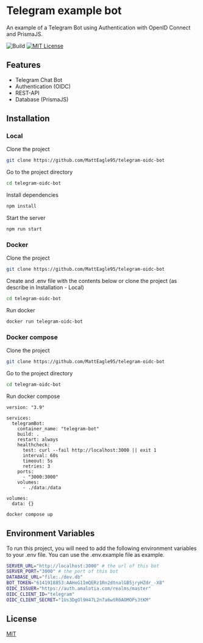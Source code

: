 # Telegram example bot
An example of a Telegram Bot using Authentication with OpenID Connect and PrismaJS.

![Build](https://github.com/matteagle95/telegram-oidc-bot/actions/workflows/ci.yml/badge.svg)
[![MIT License](https://img.shields.io/badge/License-MIT-green.svg)](https://choosealicense.com/licenses/mit/)

## Features
- Telegram Chat Bot
- Authentication (OIDC)
- REST-API
- Database (PrismaJS)

## Installation
### Local
Clone the project

```bash
git clone https://github.com/MattEagle95/telegram-oidc-bot
```

Go to the project directory

```bash
cd telegram-oidc-bot
```

Install dependencies

```bash
npm install
```

Start the server

```bash
npm run start
```

### Docker
Clone the project

```bash
git clone https://github.com/MattEagle95/telegram-oidc-bot
```

Create and .env file with the contents below or clone the project (as describe in Installation - Local)

```bash
cd telegram-oidc-bot
```

Run docker

```bash
docker run telegram-oidc-bot
```

### Docker compose
Clone the project

```bash
git clone https://github.com/MattEagle95/telegram-oidc-bot
```

Go to the project directory

```bash
cd telegram-oidc-bot
```

Run docker compose

```
version: "3.9"

services:
  telegramBot:
    container_name: "telegram-bot"
    build: .
    restart: always
    healthcheck:
      test: curl --fail http://localhost:3000 || exit 1
      interval: 60s
      timeout: 5s
      retries: 3
    ports:
      - "3000:3000"
    volumes:
      - ./data:/data

volumes:
  data: {}
```

```bash
docker compose up
```
    
## Environment Variables
To run this project, you will need to add the following environment variables to your .env file.
You can use the .env.example file as example.

```bash
SERVER_URL="http://localhost:3000" # the url of this bot
SERVER_PORT="3000" # the port of this bot
DATABASE_URL="file:./dev.db"
BOT_TOKEN="6141918853:AAHoG1ImQERz1Rn2dtnalGB5jryHZdr_-X8"
OIDC_ISSUER="https://auth.amalotia.com/realms/master"
OIDC_CLIENT_ID="telegram"
OIDC_CLIENT_SECRET="1Us3DgOl9H47L2n7a6wtR0AOMOPs3tKM"
```

## License
[MIT](https://choosealicense.com/licenses/mit/)
